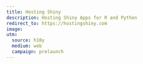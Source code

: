 ```yaml
---
title: Hosting Shiny
description: Hosting Shiny Apps for R and Python
redirect_to: https://hostingshiny.com
image: 
utm:
  source: h10y
  medium: web
  campaign: prelaunch
---
```

